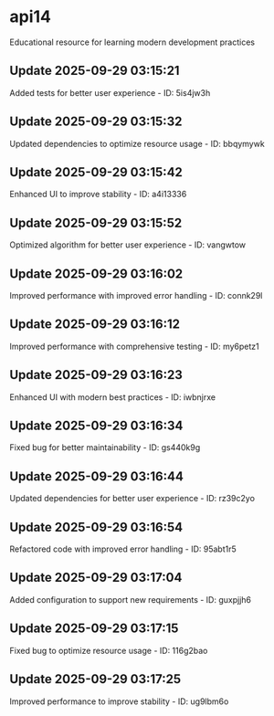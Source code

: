 # api14
Educational resource for learning modern development practices

## Update 2025-09-29 03:15:21
Added tests for better user experience - ID: 5is4jw3h


## Update 2025-09-29 03:15:32
Updated dependencies to optimize resource usage - ID: bbqymywk


## Update 2025-09-29 03:15:42
Enhanced UI to improve stability - ID: a4i13336


## Update 2025-09-29 03:15:52
Optimized algorithm for better user experience - ID: vangwtow


## Update 2025-09-29 03:16:02
Improved performance with improved error handling - ID: connk29l


## Update 2025-09-29 03:16:12
Improved performance with comprehensive testing - ID: my6petz1


## Update 2025-09-29 03:16:23
Enhanced UI with modern best practices - ID: iwbnjrxe


## Update 2025-09-29 03:16:34
Fixed bug for better maintainability - ID: gs440k9g


## Update 2025-09-29 03:16:44
Updated dependencies for better user experience - ID: rz39c2yo


## Update 2025-09-29 03:16:54
Refactored code with improved error handling - ID: 95abt1r5


## Update 2025-09-29 03:17:04
Added configuration to support new requirements - ID: guxpjjh6


## Update 2025-09-29 03:17:15
Fixed bug to optimize resource usage - ID: 116g2bao


## Update 2025-09-29 03:17:25
Improved performance to improve stability - ID: ug9lbm6o


